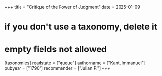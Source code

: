 +++
title = "Critique of the Power of Judgment"
date = 2025-01-09
# if you don't use a taxonomy, delete it
# empty fields not allowed
[taxonomies]
  readstate = ["queue"]
  authorname = ["Kant, Immanuel"]
  pubyear = ["1790"]
  recommender = ["Julian P."]
+++


